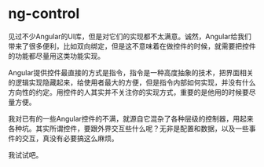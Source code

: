 ng-control
==========

见过不少Angular的UI库，但是对它们的实现都不太满意。诚然，Angular给我们带来了很多便利，比如双向绑定，但是这不意味着在做控件的时候，就需要把控件的功能都尽量用这类功能实现。

Angular提供控件最直接的方式是指令，指令是一种高度抽象的技术，把界面相关的逻辑实现隐藏起来，给使用者最大的方便，但是指令内部如何实现，并没有什么方向性的约定。用控件的人其实并不关注你的实现方式，重要的是他用的时候要尽量方便。

我对已有的一些Angular控件的不满，就源自它混杂了各种层级的控制器，用起来各种坑。其实所谓控件，要跟外界交互些什么呢？无非是配置和数据，以及一些事件的交互，真没有必要搞这么麻烦。

我试试吧。
